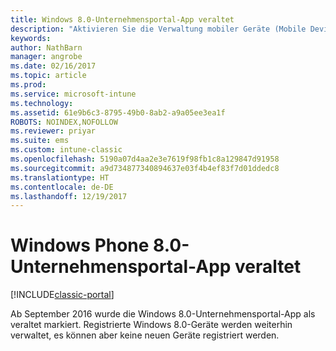 ```yaml
---
title: Windows 8.0-Unternehmensportal-App veraltet
description: "Aktivieren Sie die Verwaltung mobiler Geräte (Mobile Device Management, MDM) für Windows Phone 8.0-Geräte mit Microsoft Intune."
keywords: 
author: NathBarn
manager: angrobe
ms.date: 02/16/2017
ms.topic: article
ms.prod: 
ms.service: microsoft-intune
ms.technology: 
ms.assetid: 61e9b6c3-8795-49b0-8ab2-a9a05ee3ea1f
ROBOTS: NOINDEX,NOFOLLOW
ms.reviewer: priyar
ms.suite: ems
ms.custom: intune-classic
ms.openlocfilehash: 5190a07d4aa2e3e7619f98fb1c8a129847d91958
ms.sourcegitcommit: a9d734877340894637e03f4b4ef83f7d01ddedc8
ms.translationtype: HT
ms.contentlocale: de-DE
ms.lasthandoff: 12/19/2017
---
```

#  <a name="windows-phone-80-company-portal-app-deprecated"></a>Windows Phone 8.0-Unternehmensportal-App veraltet

[!INCLUDE[classic-portal](../includes/classic-portal.md)]

Ab September 2016 wurde die Windows 8.0-Unternehmensportal-App als veraltet markiert. Registrierte Windows 8.0-Geräte werden weiterhin verwaltet, es können aber keine neuen Geräte registriert werden.
